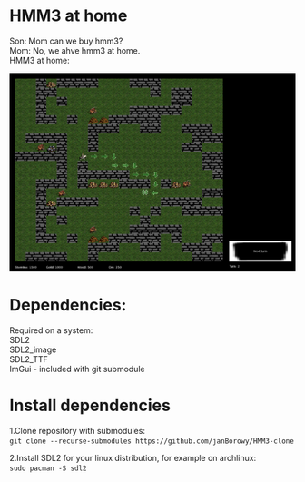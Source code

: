 # HMM3 at home
Son: Mom can we buy hmm3? \
Mom: No, we ahve hmm3 at home. \
HMM3 at home: 

![image](demo_img.png)

# Dependencies:
Required on a system:\
SDL2\
SDL2_image\
SDL2_TTF\
ImGui - included with git submodule
# Install dependencies
1.Clone repository with submodules:\
`git clone --recurse-submodules https://github.com/janBorowy/HMM3-clone`

2.Install SDL2 for your linux distribution, for example on archlinux:\
`sudo pacman -S sdl2`